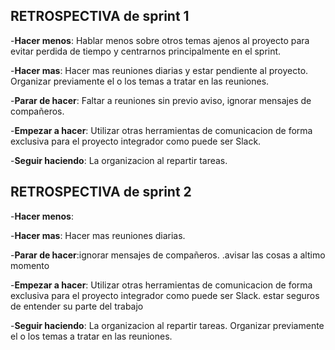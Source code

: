 ## **RETROSPECTIVA de sprint 1** ##

-**Hacer menos**: Hablar menos sobre otros temas ajenos al proyecto para evitar perdida de tiempo y centrarnos principalmente en el sprint.

-**Hacer mas**: Hacer mas reuniones diarias y estar pendiente al proyecto. Organizar previamente el o los temas a tratar en las reuniones.

-**Parar de hacer**: Faltar a reuniones sin previo aviso, ignorar mensajes de compañeros.

-**Empezar a hacer**: Utilizar otras herramientas de comunicacion de forma exclusiva para el proyecto integrador como puede ser Slack.

-**Seguir haciendo**: La organizacion al repartir tareas.



## **RETROSPECTIVA de sprint 2** ##

-**Hacer menos**: 

-**Hacer mas**: Hacer mas reuniones diarias.

-**Parar de hacer**:ignorar mensajes de compañeros. .avisar las cosas a altimo momento

-**Empezar a hacer**: Utilizar otras herramientas de comunicacion de forma exclusiva para el proyecto integrador como puede ser Slack. estar seguros de entender su parte del trabajo

-**Seguir haciendo**: La organizacion al repartir tareas. Organizar previamente el o los temas a tratar en las reuniones.